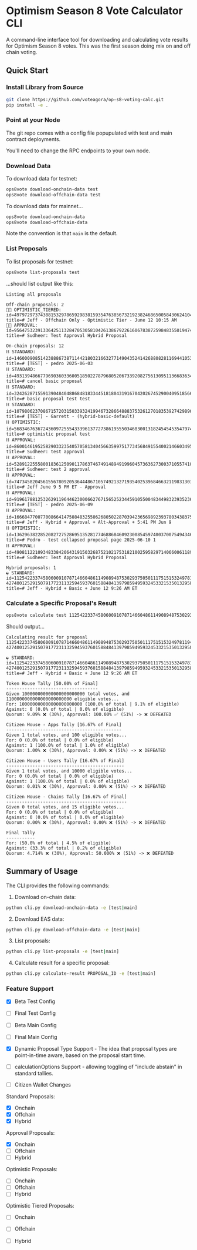 # Optimism Season 8 Vote Calculator CLI

A command-line interface tool for downloading and calculating vote results for Optimism Season 8 votes.  This was the first season doing mix on and off chain voting.

## Quick Start

### Install Library from Source

```bash
git clone https://github.com/voteagora/op-s8-voting-calc.git
pip install -e .
```

### Point at your Node

The git repo comes with a config file popupulated with test and main contract deployments.

You'll need to change the RPC endpoints to your own node.

### Download Data

To download data for testnet:

```bash
ops8vote download-onchain-data test
ops8vote download-offchain-data test 
```

To download data for mainnet...

```bash
ops8vote download-onchain-data
ops8vote download-offchain-data
```

Note the convention is that `main` is the default.

### List Proposals

To list proposals for testnet:

```bash
ops8vote list-proposals test
```

...should list output like this:

```
Listing all proposals

Off-chain proposals: 2
⛓️‍💥 OPTIMISTIC_TIERED: id=49797297374388153297865929838159354763856732192382468650058430624104400238833, title=# Jeff - Offchain Only - Optimistic Tier - June 12 10:15 AM
⛓️‍💥 APPROVAL: id=95647532391336425113284705305810426138679226160678387259848355019474222496950, title=# Sudheer: Test Approval Hybrid Proposal

On-chain proposals: 12
⛓️ STANDARD: id=14600090851423888673871144218032166327714904352414268808281169441053048962838, title=# [TEST] - pedro 2025-06-03
⛓️ STANDARD: id=49313948667796903603360051850227879680520673392082756130951136683634837819266, title=# cancel basic proposal
⛓️ STANDARD: id=32426287155913904840488684818334451818043191670420267452900409518566735216130, title=# basic proposal test test
⛓️ STANDARD: id=107980623708671572031503393241994673286648883753261270183539274298960229801779, title=# [TEST] - Garrett - (hybrid-basic-default)
⛓️ OPTIMISTIC: id=56834676367243609725554333961377273861955503468300131824545453547974825038258, title=# optimistic proposal test
⛓️ APPROVAL: id=8600146195258290332354057058134045663599751773456849155400214660349548074484, title=# Sudheer: test approval
⛓️ APPROVAL: id=52891225558001836125090117863746749148949199604573636273003710557410723970724, title=# Sudheer: test 2 approval
⛓️ APPROVAL: id=74734582045615567809205364448671057492132719354025396846632119831303961734100, title=# Jeff June 9 5 PM ET - Approval
⛓️ APPROVAL: id=91961788125326291196446230006627671565252344591055004834498323935236959069326, title=# [TEST] - pedro 2025-06-09
⛓️ APPROVAL: id=16668477007700866414750848325506268050228703942365698923937803438375005579669, title=# Jeff - Hybrid + Approval + Alt-Approval + 5:41 PM Jun 9 
⛓️ OPTIMISTIC: id=13629638228520827275286951352817746886846092300854597400370075494346395706005, title=# Pedro - test collapsed proposal page 2025-06-10 1
⛓️ APPROVAL: id=49081122109348338420643191503268752102175318210025958297140660061189210432391, title=# Sudheer: Test Approval Hybrid Proposal

Hybrid proposals: 1
☯️ STANDARD: id=112542233745806009107871466048611490894875302937505011175151532497811941558355-42740012529150791772311325945937601588484139798594959324533215350132958331528, title=# Jeff - Hybrid + Basic + June 12 9:26 AM ET
```

### Calculate a Specific Proposal's Result

```bash
ops8vote calculate test 112542233745806009107871466048611490894875302937505011175151532497811941558355-42740012529150791772311325945937601588484139798594959324533215350132958331528
```

Should output...

```
Calculating result for proposal 112542233745806009107871466048611490894875302937505011175151532497811941558355-42740012529150791772311325945937601588484139798594959324533215350132958331528

☯️ STANDARD: id=112542233745806009107871466048611490894875302937505011175151532497811941558355-42740012529150791772311325945937601588484139798594959324533215350132958331528, title=# Jeff - Hybrid + Basic + June 12 9:26 AM ET

Token House Tally [50.00% of Final]
-----------------------------------
Given 100000000000000000000000 total votes, and 1100000000000000000000000 eligible votes... 
For: 100000000000000000000000 (100.0% of total | 9.1% of eligible)
Against: 0 (0.0% of total | 0.0% of eligible)
Quorum: 9.09% ❌ (30%), Approval: 100.00% ✅ (51%) -> ❌ DEFEATED

Citizen House - Apps Tally [16.67% of Final]
--------------------------------------------
Given 1 total votes, and 100 eligible votes... 
For: 0 (0.0% of total | 0.0% of eligible)
Against: 1 (100.0% of total | 1.0% of eligible)
Quorum: 1.00% ❌ (30%), Approval: 0.00% ❌ (51%) -> ❌ DEFEATED

Citizen House - Users Tally [16.67% of Final]
---------------------------------------------
Given 1 total votes, and 10000 eligible votes... 
For: 0 (0.0% of total | 0.0% of eligible)
Against: 1 (100.0% of total | 0.0% of eligible)
Quorum: 0.01% ❌ (30%), Approval: 0.00% ❌ (51%) -> ❌ DEFEATED

Citizen House - Chains Tally [16.67% of Final]
----------------------------------------------
Given 0 total votes, and 15 eligible votes... 
For: 0 (0.0% of total | 0.0% of eligible)
Against: 0 (0.0% of total | 0.0% of eligible)
Quorum: 0.00% ❌ (30%), Approval: 0.00% ❌ (51%) -> ❌ DEFEATED

Final Tally
-----------
For: (50.0% of total | 4.5% of eligible)
Against: (33.3% of total | 0.2% of eligible)
Quorum: 4.714% ❌ (30%), Approval: 50.000% ❌ (51%) -> ❌ DEFEATED
```


## Summary of Usage

The CLI provides the following commands:

1. Download on-chain data:
```bash
python cli.py download-onchain-data -e [test|main]
```

2. Download EAS data:
```bash
python cli.py download-offchain-data -e [test|main]
```

3. List proposals:
```bash
python cli.py list-proposals -e [test|main]
```

4. Calculate result for a specific proposal:
```bash
python cli.py calculate-result PROPOSAL_ID -e [test|main]
```


### Feature Support

- [x] Beta Test Config
- [ ] Final Test Config
- [ ] Beta Main Config
- [ ] Final Main Config

- [x] Dynamic Proposal Type Support - The idea that proposal types are point-in-time aware, based on the proposal start time.
- [ ] calculationOptions Support - allowing toggling of "include abstain" in standard tallies.
- [ ] Citizen Wallet Changes

Standard Proposals:
 - [x] Onchain
 - [x] Offchain
 - [x] Hybrid

Approval Proposals:
 - [x] Onchain
 - [ ] Offchain
 - [ ] Hybrid

Optimistic Proposals:
 - [ ] Onchain
 - [ ] Offchain
 - [ ] Hybrid

Optimistic Tiered Proposals:
 - [ ] Onchain
 - [ ] Offchain
 - [ ] Hybrid

 